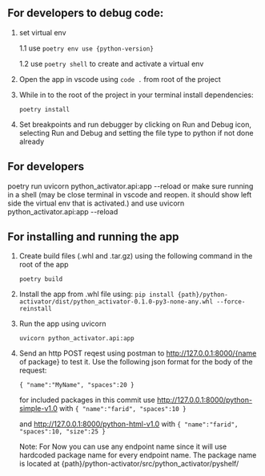 ## For developers to debug code:
1. set virtual env
    
    1.1 use `poetry env use {python-version}`

    1.2 use `poetry shell` to create and activate a virtual env

2. Open the app in vscode using `code .` from root of the project

3. While in to the root of the project in your terminal install dependencies:
    
    `poetry install`

4. Set breakpoints and run debugger by clicking on Run and Debug icon, selecting Run and Debug and setting the file type to python if not done already

## For developers
poetry run uvicorn python_activator.api:app --reload
or make sure running in a shell (may be close terminal in vscode and reopen. it should show left side the virtual env that is activated.) and use uvicorn python_activator.api:app --reload
## For installing and running the app

1. Create build files (.whl and .tar.gz) using the following command in the root of the app

    `poetry build`

2. Install the app from .whl file using:
    `pip install {path}/python-activator/dist/python_activator-0.1.0-py3-none-any.whl --force-reinstall`

3. Run the app using uvicorn

    `uvicorn python_activator.api:app`

4. Send an http POST reqest using postman to http://127.0.0.1:8000/{name of package}  to test it. Use the following json format for the body of the request:
    
    `{
        "name":"MyName",
        "spaces":20
    }`

    for included packages in this commit use http://127.0.0.1:8000/python-simple-v1.0
    with 
    `{
    "name":"farid",
    "spaces":10
    }`

    and http://127.0.0.1:8000/python-html-v1.0 with 
    `{
    "name":"farid",
    "spaces":10,
    "size":25
    }`

    Note: For Now you can use any endpoint name since it will use hardcoded package name for every endpoint name. The package name is located at {path}/python-activator/src/python_activator/pyshelf/






